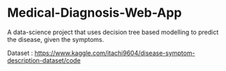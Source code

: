 # Medical-Diagnosis-Web-App
A data-science project that uses decision tree based modelling to predict the disease, given the symptoms.

Dataset :
https://www.kaggle.com/itachi9604/disease-symptom-description-dataset/code
